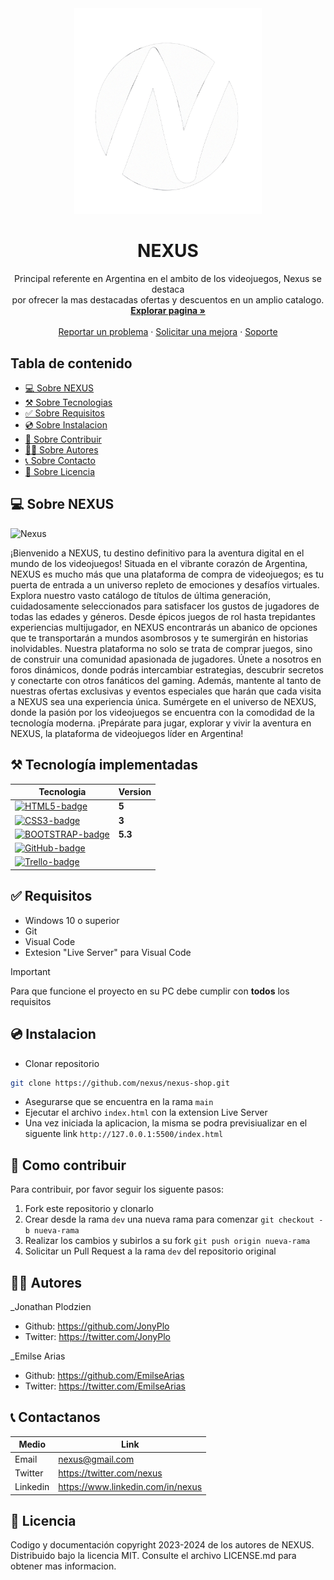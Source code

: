 <!-- Project logo -->
<div align='center'>
 <a href='https://nexus-89i.netlify.app'>
<img src='./img/nexus-logo.png' alt='Nexus' width='300'>
 </a>
<h1>NEXUS</h1>
<p>
Principal referente en Argentina en el ambito de los videojuegos, Nexus se destaca<br>
por ofrecer la mas destacadas ofertas y descuentos en un amplio catalogo.
<br>
<a href='https://nexus-89i.netlify.app'>
<strong>Explorar pagina »</strong>
</a>
<br>
<br>
<a href='https://nexus-89i.netlify.app'>Reportar un problema</a>
·
<a href='https://nexus-89i.netlify.app'>Solicitar una mejora</a>
·
<a href='https://nexus-89i.netlify.app'>Soporte</a>
</p>

</div>

## Tabla de contenido

- [💻 Sobre NEXUS](#💻-sobre-nexus)
- [⚒️ Sobre Tecnologias](#⚒️-tecnología-implementadas)
- [✅ Sobre Requisitos](#✅-requisitos)
- [💿 Sobre Instalacion](#💿-instalacion)
- [🤝 Sobre Contribuir](#🤝-como-contribuir)
- [👨‍💻 Sobre Autores](#👨‍💻-autores)
- [📞 Sobre Contacto](#📞-contactanos)
- [📄 Sobre Licencia](#📄-licencia)

## 💻 Sobre NEXUS

![Nexus](img/nexus-page.png)

¡Bienvenido a NEXUS, tu destino definitivo para la aventura digital en el mundo de los videojuegos! Situada en el vibrante corazón de Argentina, NEXUS es mucho más que una plataforma de compra de videojuegos; es tu puerta de entrada a un universo repleto de emociones y desafíos virtuales.
Explora nuestro vasto catálogo de títulos de última generación, cuidadosamente seleccionados para satisfacer los gustos de jugadores de todas las edades y géneros. Desde épicos juegos de rol hasta trepidantes experiencias multijugador, en NEXUS encontrarás un abanico de opciones que te transportarán a mundos asombrosos y te sumergirán en historias inolvidables.
Nuestra plataforma no solo se trata de comprar juegos, sino de construir una comunidad apasionada de jugadores. Únete a nosotros en foros dinámicos, donde podrás intercambiar estrategias, descubrir secretos y conectarte con otros fanáticos del gaming. Además, mantente al tanto de nuestras ofertas exclusivas y eventos especiales que harán que cada visita a NEXUS sea una experiencia única.
Sumérgete en el universo de NEXUS, donde la pasión por los videojuegos se encuentra con la comodidad de la tecnología moderna. ¡Prepárate para jugar, explorar y vivir la aventura en NEXUS, la plataforma de videojuegos líder en Argentina!

## ⚒️ Tecnología implementadas

| Tecnologia                              | Version |
| --------------------------------------- | ------- |
| [![HTML5-badge]](<(HTML-url)>)          | **5**   |
| [![CSS3-badge]](<(CSS3-url)>)           | **3**   |
| [![BOOTSTRAP-badge]](<(BOOTSTRAP-url)>) | **5.3** |
| [![GitHub-badge]](<(GitHub-url)>)       |
| [![Trello-badge]](<(Trello-url)>)       |

## ✅ Requisitos

- Windows 10 o superior
- Git
- Visual Code
- Extesion "Live Server" para Visual Code

> [!IMPORTANT]
> Para que funcione el proyecto en su PC debe cumplir con
> **todos** los requisitos

## 💿 Instalacion

- Clonar repositorio

```bash
git clone https://github.com/nexus/nexus-shop.git
```

- Asegurarse que se encuentra en la rama `main`
- Ejecutar el archivo `index.html` con la extension Live Server
- Una vez iniciada la aplicacion, la misma se podra previsiualizar en el siguente link `http://127.0.0.1:5500/index.html`

## 🤝 Como contribuir

Para contribuir, por favor seguir los siguente pasos:

1. Fork este repositorio y clonarlo
2. Crear desde la rama `dev` una nueva rama para comenzar `git checkout -b nueva-rama`
3. Realizar los cambios y subirlos a su fork `git push origin nueva-rama`
4. Solicitar un Pull Request a la rama `dev` del repositorio original

## 👨‍💻 Autores

\_Jonathan Plodzien

- Github: https://github.com/JonyPlo
- Twitter: https://twitter.com/JonyPlo

\_Emilse Arias

- Github: https://github.com/EmilseArias
- Twitter: https://twitter.com/EmilseArias

## 📞 Contactanos

| Medio    | Link                              |
| -------- | --------------------------------- |
| Email    | nexus@gmail.com                   |
| Twitter  | https://twitter.com/nexus         |
| Linkedin | https://www.linkedin.com/in/nexus |

## 📄 Licencia

Codigo y documentación copyright 2023-2024 de los autores de NEXUS. Distribuido bajo la licencia MIT. Consulte el archivo LICENSE.md para obtener mas informacion.

<!-- Markdown links & images -->

[HTML5-badge]: https://img.shields.io/badge/HTML5-E34F26?style=for-the-badge&logo=html5&logoColor=white
[HTML-url]: https://html.com/tags/
[CSS3-badge]: https://img.shields.io/badge/CSS3-1572B6?style=for-the-badge&logo=css3&logoColor=white
[CSS3-url]: https://www.w3.org/Style/CSS/
[BOOTSTRAP-badge]: https://img.shields.io/badge/Bootstrap-7952B3?style=for-the-badge&logo=bootstrap&logoColor=white
[BOOTSTRAP-url]: https://getbootstrap.com/
[GitHub-badge]: https://img.shields.io/badge/GitHub-100000?style=for-the-badge&logo=github&logoColor=white
[GitHub-url]: https://github.com/
[Trello-badge]: https://img.shields.io/badge/Trello-0052CC?style=for-the-badge&logo=trello&logoColor=white
[Trello-url]: https://trello.com/
